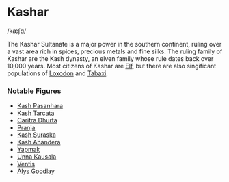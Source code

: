 # Kashar
/kæʃɑ/


The Kashar Sultanate is a major power in the southern continent, ruling over a vast area rich in spices, precious metals and fine silks. The ruling family of Kashar are the Kash dynasty, an elven family whose rule dates back over 10,000 years. Most citizens of Kashar are [Elf](../../Species/Homonid/Elf.md), but there are also singificant populations of [Loxodon](../../Species/Godtouched/Loxodon.md) and [Tabaxi](../../Species/Godtouched/Tabaxi.md).

### Notable Figures
- [Kash Pasanhara](../../People/Kasharites/Kash%20Pasanhara.md)
- [Kash Tarcata](../../People/Kasharites/Kash%20Tarcata.md)
- [Caritra Dhurta](../../People/Kasharites/Caritra%20Dhurta.md)
- [Pranja](../../People/Kasharites/Pranja.md)
- [Kash Suraska](../../People/Kasharites/Kash%20Suraska.md)
- [Kash Anandera](../../People/Kasharites/Kash%20Anandera.md)
- [Yapmak](../../People/Kasharites/Yapmak.md)
- [Unna Kausala](../../People/Kasharites/Unna%20Kausala.md)
- [Ventis](../../People/Pirates/Ventis.md)
- [Alys Goodlay](../../People/Pirates/Alys%20Goodlay.md)